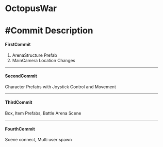 # OctopusWar




#Commit Description
=======================
#### FirstCommit 
1. ArenaStructure Prefab
2. MainCamera Location Changes

-----------------------
#### SecondCommit 
Character Prefabs with Joystick Control and Movement

-----------------------
#### ThirdCommit
Box, Item Prefabs, Battle Arena Scene

-----------------------
#### FourthCommit
Scene connect, Multi user spawn
